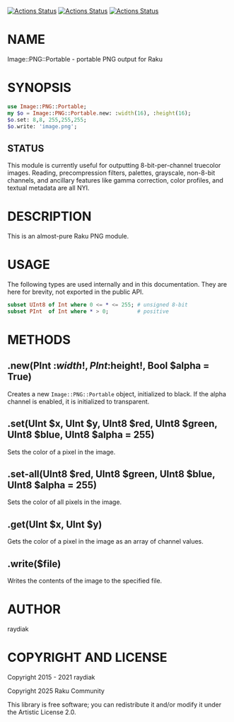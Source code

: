 [![Actions Status](https://github.com/raku-community-modules/Image-PNG-Portable/actions/workflows/linux.yml/badge.svg)](https://github.com/raku-community-modules/Image-PNG-Portable/actions) [![Actions Status](https://github.com/raku-community-modules/Image-PNG-Portable/actions/workflows/macos.yml/badge.svg)](https://github.com/raku-community-modules/Image-PNG-Portable/actions) [![Actions Status](https://github.com/raku-community-modules/Image-PNG-Portable/actions/workflows/windows.yml/badge.svg)](https://github.com/raku-community-modules/Image-PNG-Portable/actions)

NAME
====

Image::PNG::Portable - portable PNG output for Raku

SYNOPSIS
========

```raku
use Image::PNG::Portable;
my $o = Image::PNG::Portable.new: :width(16), :height(16);
$o.set: 8,8, 255,255,255;
$o.write: 'image.png';
```

STATUS
------

This module is currently useful for outputting 8-bit-per-channel truecolor images. Reading, precompression filters, palettes, grayscale, non-8-bit channels, and ancillary features like gamma correction, color profiles, and textual metadata are all NYI.

DESCRIPTION
===========

This is an almost-pure Raku PNG module.

USAGE
=====

The following types are used internally and in this documentation. They are here for brevity, not exported in the public API.

```raku
subset UInt8 of Int where 0 <= * <= 255; # unsigned 8-bit
subset PInt  of Int where * > 0;         # positive
```

METHODS
=======

.new(PInt :$width!, PInt :$height!, Bool $alpha = True)
-------------------------------------------------------

Creates a new `Image::PNG::Portable` object, initialized to black. If the alpha channel is enabled, it is initialized to transparent.

.set(UInt $x, UInt $y, UInt8 $red, UInt8 $green, UInt8 $blue, UInt8 $alpha = 255)
---------------------------------------------------------------------------------

Sets the color of a pixel in the image.

.set-all(UInt8 $red, UInt8 $green, UInt8 $blue, UInt8 $alpha = 255)
-------------------------------------------------------------------

Sets the color of all pixels in the image.

.get(UInt $x, UInt $y)
----------------------

Gets the color of a pixel in the image as an array of channel values.

.write($file)
-------------

Writes the contents of the image to the specified file.

AUTHOR
======

raydiak

COPYRIGHT AND LICENSE
=====================

Copyright 2015 - 2021 raydiak

Copyright 2025 Raku Community

This library is free software; you can redistribute it and/or modify it under the Artistic License 2.0.

